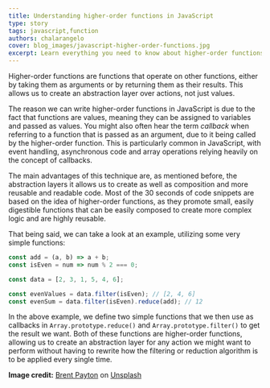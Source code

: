 ```yaml
---
title: Understanding higher-order functions in JavaScript
type: story
tags: javascript,function
authors: chalarangelo
cover: blog_images/javascript-higher-order-functions.jpg
excerpt: Learn everything you need to know about higher-order functions with this short guide and level up your programming skills.
---
```


Higher-order functions are functions that operate on other functions, either by taking them as arguments or by returning them as their results. This allows us to create an abstraction layer over actions, not just values.

The reason we can write higher-order functions in JavaScript is due to the fact that functions are values, meaning they can be assigned to variables and passed as values. You might also often hear the term _callback_ when referring to a function that is passed as an argument, due to it being called by the higher-order function. This is particularly common in JavaScript, with event handling, asynchronous code and array operations relying heavily on the concept of callbacks.

The main advantages of this technique are, as mentioned before, the abstraction layers it allows us to create as well as composition and more reusable and readable code. Most of the 30 seconds of code snippets are based on the idea of higher-order functions, as they promote small, easily digestible functions that can be easily composed to create more complex logic and are highly reusable.

That being said, we can take a look at an example, utilizing some very simple functions:

```js
const add = (a, b) => a + b;
const isEven = num => num % 2 === 0;

const data = [2, 3, 1, 5, 4, 6];

const evenValues = data.filter(isEven); // [2, 4, 6]
const evenSum = data.filter(isEven).reduce(add); // 12
```

In the above example, we define two simple functions that we then use as callbacks in `Array.prototype.reduce()` and `Array.prototype.filter()` to get the result we want. Both of these functions are higher-order functions, allowing us to create an abstraction layer for any action we might want to perform without having to rewrite how the filtering or reduction algorithm is to be applied every single time.

**Image credit:** [Brent Payton](https://unsplash.com/@brentpayton?utm_source=unsplash&utm_medium=referral&utm_content=creditCopyText) on [Unsplash](https://unsplash.com?utm_source=unsplash&utm_medium=referral&utm_content=creditCopyText)
